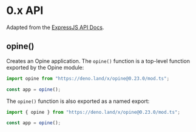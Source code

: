 # 0.x API

Adapted from the [ExpressJS API Docs](https://expressjs.com/en/4x/api.html).

## opine()

Creates an Opine application. The `opine()` function is a top-level function exported by the Opine module:

```ts
import opine from "https://deno.land/x/opine@0.23.0/mod.ts";

const app = opine();
```

The `opine()` function is also exported as a named export:

```ts
import { opine } from "https://deno.land/x/opine@0.23.0/mod.ts";

const app = opine();
```
